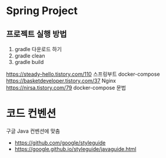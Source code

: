 # Spring Project


## 프로젝트 실행 방법
1. gradle 다운로드 하기
2. gradle clean 
3. gradle build

https://steady-hello.tistory.com/110 스프링부트 docker-compose
https://basketdeveloper.tistory.com/37 Nginx  
https://nirsa.tistory.com/79 docker-compose 문법



# 코드 컨벤션
구글 Java 컨벤션에 맞춤 
- https://github.com/google/styleguide
- https://google.github.io/styleguide/javaguide.html